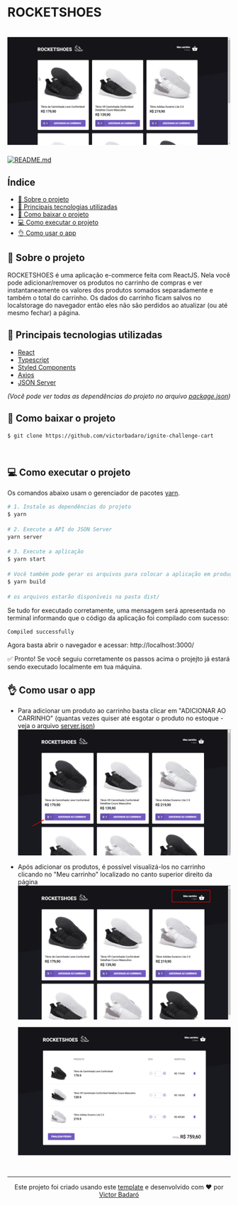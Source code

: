 # ROCKETSHOES

<h1 align="center">
    <img src="./docs/running.gif" alt="App">
</h1>

[![README.md](https://img.shields.io/badge/-Read%20in%20English-brightgreen?style=for-the-badge)](./README.md)

## Índice

- [🧾 Sobre o projeto](#-sobre-o-projeto)
- [🚀 Principais tecnologias utilizadas](#-principais-tecnologias-utilizadas)
- [🔽 Como baixar o projeto](#-como-baixar-o-projeto)
- [💻 Como executar o projeto](#-como-executar-o-projeto)
- [👌 Como usar o app](#-como-usar-o-app)
  <br>

## 🧾 Sobre o projeto

ROCKETSHOES é uma aplicação e-commerce feita com ReactJS. Nela você pode adicionar/remover os produtos no carrinho de compras e ver instantaneamente os valores dos produtos somados separadamente e também o total do carrinho. Os dados do carrinho ficam salvos no localstorage do navegador então eles não são perdidos ao atualizar (ou até mesmo fechar) a página.
<br>

## 🚀 Principais tecnologias utilizadas

- [React](https://reactjs.org/)
- [Typescript](https://www.typescriptlang.org/)
- [Styled Components](https://styled-components.com/)
- [Axios](https://github.com/axios/axios)
- [JSON Server](https://github.com/typicode/json-server)

_(Você pode ver todas as dependências do projeto no arquivo [package.json](./package.json))_
<br>

## 🔽 Como baixar o projeto

```bash
$ git clone https://github.com/victorbadaro/ignite-challenge-cart
```

<br>

## 💻 Como executar o projeto

Os comandos abaixo usam o gerenciador de pacotes [yarn](https://yarnpkg.com/).

```bash
# 1. Instale as dependências do projeto
$ yarn

# 2. Execute a API do JSON Server
yarn server

# 3. Execute a aplicação
$ yarn start

# Você também pode gerar os arquivos para colocar a aplicação em produção com:
$ yarn build

# os arquivos estarão disponíveis na pasta dist/
```

Se tudo for executado corretamente, uma mensagem será apresentada no terminal informando que o código da aplicação foi compilado com sucesso:

```bash
Compiled successfully
```

Agora basta abrir o navegador e acessar: http://localhost:3000/

✅ Pronto! Se você seguiu corretamente os passos acima o projejto já estará sendo executado localmente em tua máquina.
<br>

## 👌 Como usar o app

- Para adicionar um produto ao carrinho basta clicar em "ADICIONAR AO CARRINHO" (quantas vezes quiser até esgotar o produto no estoque - veja o arquivo [server.json](./server.json))
  <img src="./docs/add.png" alt="Adicionar">

- Após adicionar os produtos, é possível visualizá-los no carrinho clicando no "Meu carrinho" localizado no canto superior direito da página
  <img src="./docs/cart_1.png" alt="Menu carrinho">

  <img src="./docs/cart_2.png" alt="Carrinho">

<br>

---

<p align="center">Este projeto foi criado usando este <a href="https://github.com/rocketseat-education/ignite-template-reactjs-criando-um-hook-de-carrinho-de-compras">template</a> e desenvolvido com ❤ por <a href="https://github.com/victorbadaro">Victor Badaró</a></p>
